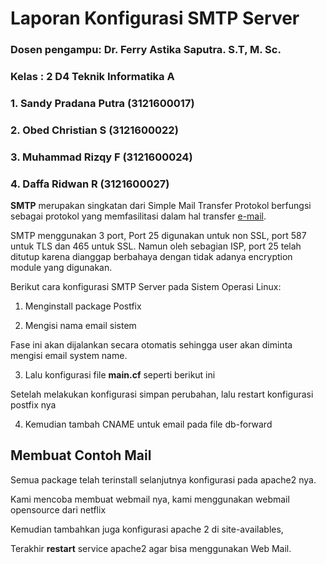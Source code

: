 # Laporan Konfigurasi SMTP Server

### Dosen pengampu: Dr. Ferry Astika Saputra. S.T, M. Sc.
### Kelas : 2 D4 Teknik Informatika A

### 1. Sandy Pradana Putra (3121600017)

### 2. Obed Christian S (3121600022)

### 3. Muhammad Rizqy F (3121600024)

### 4. Daffa Ridwan R (3121600027)

**SMTP** merupakan singkatan dari Simple Mail Transfer Protokol berfungsi sebagai protokol yang memfasilitasi dalam hal transfer <u>e-mail</u>. 

SMTP menggunakan 3 port, Port 25 digunakan untuk non SSL, port 587 untuk TLS dan 465 untuk SSL. Namun oleh sebagian ISP, port 25 telah ditutup karena dianggap berbahaya dengan tidak adanya encryption module yang digunakan.

Berikut cara konfigurasi SMTP Server pada Sistem Operasi Linux:
1. Menginstall package Postfix 


2. Mengisi nama email sistem

Fase ini akan dijalankan secara otomatis sehingga user akan diminta mengisi email system name.


3. Lalu konfigurasi file **main.cf** seperti berikut ini


Setelah melakukan konfigurasi simpan perubahan, lalu restart konfigurasi postfix nya


4. Kemudian tambah CNAME untuk email pada file db-forward



## Membuat Contoh Mail

Semua package telah terinstall selanjutnya konfigurasi pada apache2 nya.

Kami mencoba membuat webmail nya, kami menggunakan webmail opensource dari netflix


Kemudian tambahkan juga konfigurasi apache 2 di site-availables, 


Terakhir **restart** service apache2 agar bisa menggunakan Web Mail. 
